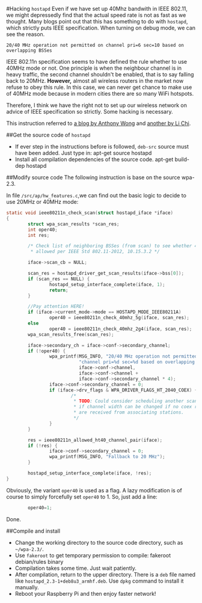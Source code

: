 #Hacking `hostapd`
Even if we have set up 40Mhz bandwith in IEEE 802.11, we might depressedly find that the actual speed rate is not as fast as we thought. Many blogs point out that this has something to do with `hostapd`, which strictly puts IEEE specification. When turning on debug mode, we can see the reason.

	20/40 MHz operation not permitted on channel pri=6 sec=10 based on overlapping BSSes

IEEE 802.11n specification seems to have defined the rule whether to use 40MHz mode or not. One principle is when the neighbour channel is in heavy traffic, the second channel shouldn't be enabled, that is to say falling back to 20MHz. **However,** almost all wireless routers in the market now refuse to obey this rule. In this case, we can never get chance to make use of 40MHz mode because in modern cities there are so many WiFi hotspots.

Therefore, I think we have the right not to set up our wireless network on advice of IEEE specification so strictly. Some hacking is necessary.

This instruction referred to [a blog by Anthony Wong](http://blog.anthonywong.net/2015/07/19/boost-wifi-speed-raspberry-pi-hostapd/) and [another by Li Chi](http://blog.csdn.net/subfate/article/details/52177035).
 
##Get the source code of `hostapd`
* If ever step in the instructions before is followed, `deb-src` source must have been added. Just type in:
		apt-get source hostapd
* Install all compilation dependencies of the source code.
		apt-get build-dep hostapd

##Modify source code
The following instruction is base on the source wpa-2.3.

In file `/src/ap/hw_features.c`,we can find out the basic logic to decide to use 20MHz or 40MHz mode:

```C
static void ieee80211n_check_scan(struct hostapd_iface *iface)
{
        struct wpa_scan_results *scan_res;
        int oper40;
        int res;

        /* Check list of neighboring BSSes (from scan) to see whether 40 MHz is
         * allowed per IEEE Std 802.11-2012, 10.15.3.2 */

        iface->scan_cb = NULL;

        scan_res = hostapd_driver_get_scan_results(iface->bss[0]);
        if (scan_res == NULL) {
                hostapd_setup_interface_complete(iface, 1);
                return;
        }

		//Pay attention HERE!
        if (iface->current_mode->mode == HOSTAPD_MODE_IEEE80211A)
                oper40 = ieee80211n_check_40mhz_5g(iface, scan_res);
        else
                oper40 = ieee80211n_check_40mhz_2g4(iface, scan_res);
        wpa_scan_results_free(scan_res);

        iface->secondary_ch = iface->conf->secondary_channel;
        if (!oper40) {
                wpa_printf(MSG_INFO, "20/40 MHz operation not permitted on "
                           "channel pri=%d sec=%d based on overlapping BSSes",
                           iface->conf->channel,
                           iface->conf->channel +
                           iface->conf->secondary_channel * 4);
                iface->conf->secondary_channel = 0;
                if (iface->drv_flags & WPA_DRIVER_FLAGS_HT_2040_COEX) {
                        /*
                         * TODO: Could consider scheduling another scan to check
                         * if channel width can be changed if no coex reports
                         * are received from associating stations.
                         */
                }
        }

        res = ieee80211n_allowed_ht40_channel_pair(iface);
        if (!res) {
                iface->conf->secondary_channel = 0;
                wpa_printf(MSG_INFO, "Fallback to 20 MHz");
        }

        hostapd_setup_interface_complete(iface, !res);
}
```

Obviously, the variant `oper40` is used as a flag. A lazy modification is of course to simply forcefully set `oper40` to 1. So, just add a line:

```C
        oper40=1;
```

Done.

##Compile and install
* Change the working directory to the source code directory, such as `~/wpa-2.3/`.
* Use `fakeroot` to get temporary permission to compile:
		fakeroot debian/rules binary
* Compilation takes some time. Just wait patiently.
* After compilation, return to the upper directory. There is a `deb` file named like `hostapd_2.3-1+deb8u3_armhf.deb`. Use `dpkg` command to install it manually.
* Reboot your Raspberry Pi and then enjoy faster network!
